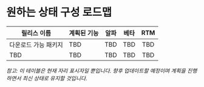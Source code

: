 # <a name="desired-state-configuration-roadmap"></a>원하는 상태 구성 로드맵

| 릴리스 이름 | 계획된 기능 | 알파 | 베타 | RTM |
| ---- | -------- | :-------: | :-------:| :-----: |
| 다운로드 가능 패키지 | TBD | TBD | TBD | TBD |
| TBD | TBD | TBD | TBD | TBD |

*참고: 이 테이블은 현재 자리 표시자일 뿐입니다. 향후 업데이트할 예정이며 계획을 진행하면서 최신 상태로 유지할 것입니다.*